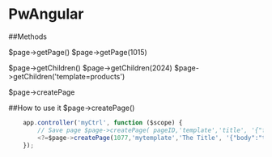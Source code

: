 PwAngular
=========

##Methods

$page->getPage()
$page->getPage(1015)
 
$page->getChildren()
$page->getChildren(2024)
$page->getChildren('template=products')

$page->createPage

##How to use it $page->createPage()
```javascript
	app.controller('myCtrl', function ($scope) {
	  	// Save page $page->createPage( pageID,'template','title', '{"fieldName":"value"}')
	  	<?=$page->createPage(1077,'mytemplate','The Title', '{"body":"text in body"}')?>;
	});
```
